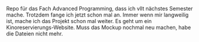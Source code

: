 Repo für das Fach Advanced Programming, dass ich vllt nächstes Semester mache. Trotzdem fange ich jetzt schon mal an. Immer wenn mir langweilig ist, mache ich das Projekt schon mal weiter.
Es geht um ein Kinoreservierungs-Website.
Muss das Mockup nochmal neu machen, habe die Dateien nicht mehr.
